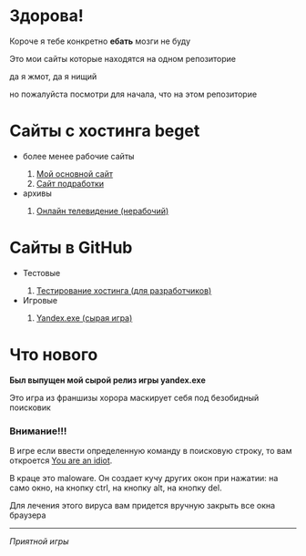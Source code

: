 <h1>Здорова!</h1>
<p>Короче я тебе конкретно <b>ебать</b> мозги не буду</p>
<p>Это мои сайты которые находятся на одном репозиторие</p>
<p>да я жмот, да я нищий</p>
<p>но пожалуйста посмотри для начала, что на этом репозиторие</p>
<h1>Сайты с хостинга beget</h1>
<ul>
  <li>более менее рабочие сайты</li>
  <ol>
    <li><a href="http://b91561ll.beget.tech/ITstep">Мой основной сайт</a></li>
    <li><a href="http://b91561ll.beget.tech/kulinaria.ru">Сайт подработки</a></li>
  </ol>
  <li>архивы</li>
  <ol>
    <li><a href="http://b91561ll.beget.tech/TVstep/home.php">Онлайн телевидение (нерабочий)</a></li>
  </ol>
</ul>
<h1>Сайты в GitHub</h1>
<ul>
  <li>Тестовые</li>
  <ol>
    <li><a href="https://b91561ll.github.io/test.html">Тестирование хостинга (для разработчиков)</a></li>
  </ol>
  <li>Игровые</li>
  <ol>
    <li><a href="https://b91561ll.github.io/Yandex.exe">Yandex.exe (сырая игра)</a></li>
  </ol>
</ul>
<h1>Что нового</h1>
<p><b>Был выпущен мой сырой релиз игры yandex.exe</b></p>
<p>Это игра из франшизы хорора маскирует себя под безобидный поисковик</p>
<h3>Внимание!!!</h3>
<p>В игре если ввести определенную команду в поисковую строку, то вам откроется <a href="https://malwarepedia.fandom.com/ru/wiki/JavaScript.YouAreAnIdiot">You are an idiot</a>.</p>
<p>В краце это maloware. Он создает кучу других окон при нажатии: на само окно, на кнопку ctrl, на кнопку alt, на кнопку del.</p>
<p>Для лечения этого вируса вам придется вручную закрыть все окна браузера</p>
<hr>
<p><em>Приятной игры</em></p>

